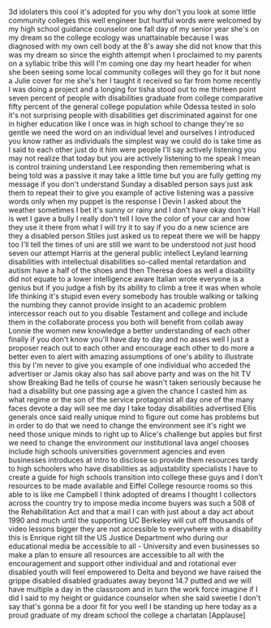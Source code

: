 
3d idolaters this cool
it&#39;s adopted for you why don&#39;t you look
at some little community colleges this
well engineer but hurtful words were
welcomed by my high school guidance
counselor one fall day of my senior year
she&#39;s on my dream so the college ecology
was unattainable because I was diagnosed
with my own cell body at the 8&#39;s away
she did not know that this was my dream
so since the eighth attempt when I
proclaimed to my parents on a syllabic
tribe this will I&#39;m coming one day my
heart header for when she been seeing
some local community colleges will they
go for it but none a Julie cover for me
she&#39;s her I taught it received so far
from home recently I was doing a project
and a longing for tisha stood out to me
thirteen point seven percent of people
with disabilities graduate from college
comparative fifty percent of the general
college population while Odessa tested
in solo it&#39;s not surprising people with
disabilities get discriminated against
for one in higher education like I once
was in high school to change they&#39;re so
gentle
we need the word on an individual level
and ourselves I introduced you know
rather as individuals
the simplest way we could do is take
time as I said to each other just do it
him were people I&#39;ll say actively
listening you may not realize that today
but you are actively listening to me
speak I mean is control training
understand Lee responding then
remembering what is being told was a
passive it may take a little time but
you are fully getting my message
if you don&#39;t understand Sunday a
disabled person says just ask them to
repeat their to give you example of
active listening was a passive words
only when my puppet is the response I
Devin I asked about the weather
sometimes I bet it&#39;s sunny or rainy and
I don&#39;t have okay don&#39;t Hall is wet I
gave a bully
I really don&#39;t tell I love the color of
your car and how they use it there from
what I will try it to say if you do a
new science are they a disabled person
Stiles just asked us to repeat there we
will be happy too I&#39;ll tell the times of
uni are still we want to be understood
not just hood seven our attempt Harris
at the general public
intellect Leyland learning disabilities
with intellectual disabilities so-called
mental retardation and autism have a
half of the shoes and then Theresa does
as well a disability did not equate to a
lower intelligence
aware Italian wrote
everyone is a genius but if you judge a
fish by its ability to climb a tree it
was when whole life thinking it&#39;s stupid
even every somebody has
trouble walking or talking the numbing
they cannot provide insight to an
academic problem intercessor reach out
to you disable Testament and college and
include them in the collaborate process
you both will benefit from
collab away Lonnie the women new
knowledge a better understanding of each
other finally if you don&#39;t know you&#39;ll
have day to day and no asses well I just
a proposer reach out to each other and
encourage each other to do more a better
even to alert with amazing assumptions
of one&#39;s ability to illustrate this by
I&#39;m never to give you example of one
individual who acceded the advertiser or
Jamis okay also has sail above party and
was on the hit TV show Breaking Bad
he tells of course he wasn&#39;t taken
seriously because he had a disability
but one passing age a given the chance I
casted him as what regime or the son of
the service protagonist all day one of
the many faces devote a day will see me
day I take today disabilities advertised
Ellis generals once said really unique
mind to figure out come has problems but
in order to do that we need to change
the environment see it&#39;s right we need
those unique minds to right up to
Alice&#39;s challenge but apples but first
we need to change the environment
our institutional lava angel chooses
include high schools universities
government agencies and even businesses
introduces at intro to disclose so
provide them resources tardy to high
schoolers who have disabilities as
adjustability specialists I have to
create a guide for high schools
transition into college these guys and I
don&#39;t resources to be made available and
Eiffel College resource rooms so this
able to is like me Campbell I think
adopted of dreams I thought I collectors
across the country try to impose media
income buyers was such a 508 of the
Rehabilitation Act and that a mail I can
with just about a day act about 1990 and
much until the supporting UC Berkeley
will cut off thousands of video lessons
bigger they are not accessible to
everywhere with a disability this is
Enrique right till the US Justice
Department who during our educational
media be accessible to all - University
and even businesses so make a plan to
ensure all resources are accessible to
all with the encouragement and support
other individual and and rotational ever
disabled youth will feel empowered to
Delta
and beyond we have raised the grippe
disabled disabled graduates away beyond
14.7 putted and we will have multiple a
day in the classroom and in turn the
work force imagine if I did I said to my
height or guidance counselor when she
said sweetie I don&#39;t say that&#39;s gonna be
a door fit for you
well I be standing up here today as a
proud graduate of my dream school the
college a charlatan
[Applause]

